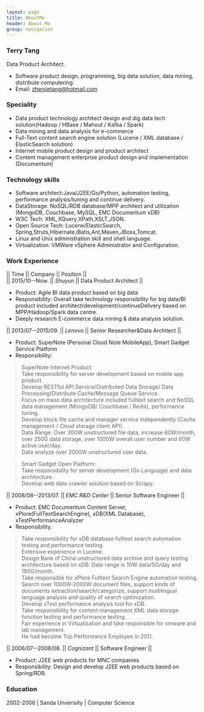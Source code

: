 ```yaml
---
layout: page
title: AboutMe
header: About Me 
group: navigation
---
```


### Terry Tang
Data Product Architect. 

- Software product design, programming, big data solution, data mining, distribute computering.
- Email: zhenjietang@hotmail.com


### Speciality

- Data product technology architect design and dig data tech solution(Hadoop / HBase / Mahout / Kafka / Spark)
- Data mining and data analysis for e-commerce
- Full-Text content search engine solution (Lucene / XML database / ElasticSearch solution)
- Internet mobile product design and product architect
- Content management enterprise product design and implementation (Documentum)

### Technology skills

- Software architect:Java/J2EE/Go/Python, automation testing, performance analysis/tuning and continue delivery.
- DataStorage: NoSQL/RDB database/MPP architect and utilization (MongoDB, Couchbase, MySQL, EMC Documentum xDB)
- W3C Tech: XML,XQuery,XPath,XSLT,JSON.
- Open Source Tech: Lucene/ElasticSearch, Spring,Struts,Hibernate,iBatis,Ant,Maven,JBoss,Tomcat.
- Linux and Unix administration skill and shell language.
- Virtualization: VMWare vSphere Administrator and Configuration.

### Work Experience

|| Time 			 || Company  		 || Position 						 ||   <br/>
|| 2015/10--Now.     || *Shuyun*        || Data Product Architect                   ||

- Product: Agile BI data product based on big data 
- Responsibility: Overall take technology responsibility for big data/BI product included architect/development/continueDelivery based on MPP/Hadoop/Spark data centre.
- Deeply research E-commerce data mining & data analysis solution.

|| 2013/07--2015/09. || *Lenovo* 		 || Senior Researcher&Data Architect ||

- Product: SuperNote (Personal Cloud Note MobileApp), Smart Gadget Service Platform
- Responsibility: 

>	SuperNote Internet Product:     
>	Take responsibility for server development based on mobile app product.  
>	Develop RESTful API Service/Distributed Data Storage/ Data Processing/Distribute Cache/Message Queue Service.  
>	Focus on mass data architecture included fulltext search and NoSQL data management (MongoDB/ Couchbase / Redis), performance tuning.   
>	Develop block file cache and manager service independently (Cache management / Cloud storage client API).  
>	Data Range: Over 300W unstructured file data, increase 60W/month, over 250G data storage, over 1000W overall user number and 60W active user/day.  
>	Data analyze over 2000W unstructured user data.  

>	Smart Gadget Open Platform:    
>	Take responsibility for server development (Go Language) and data architecture.  
>	Develop web data crawler solution based on Scrapy.  


|| 2008/08--2013/07. || *EMC R&D Center* || Senior Software Engineer 		 ||

- Product: EMC Documentum Content Server, xPlore(FullTextSearchEngine), xDB(XML Database), xTestPerformanceAnalyzer 
- Responsibility: 

>	Take responsibility for xDB database fulltext search automation testing and performance testing.  
>	Extensive experience in Lucene.  
>	Design Bank of China unstructured data archive and query testing architecture based on xDB. Date range is 10W data/5G/day and 180G/month.  
>	Take responsible for xPlore Fulltext Search Engine automation testing. Search over 1000W-2000W document files, support kinds of documents extraction/search/categorize, support multilingual language analysis and quality of search optimization.  
>	Develop xTest performance analysis tool for xDB.  
>	Take responsibility for content management XML data storage function testing and performance testing.  
>	Fair experience in Virtualization and take responsible for vmware and lab management.  
>	He had become Top Performance Employee in 2011.  


|| 2006/07--2008/08. || *Cognizant* 	 || Software Engineer 				 ||

- Product: J2EE web products for MNC companies
- Responsibility: Design and develop J2EE web products based on Spring/RDB.




### Education
2002-2006 | Sanda Unverisity | Computer Science

